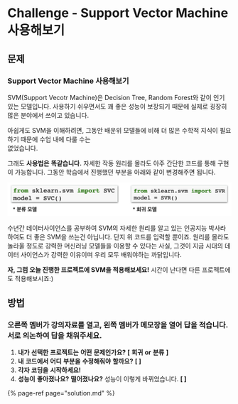 # Challenge - Support Vector Machine 사용해보기

## 문제

### Support Vector Machine 사용해보기

SVM\(Support Vecotr Machine\)은 Decision Tree, Random Forest와 같이 인기 있는 모델입니다.  사용하기 쉬우면서도 꽤 좋은 성능이 보장되기 때문에 실제로 굉장히 많은 분야에서 쓰이고 있습니다.

아쉽게도 SVM을 이해하려면, 그동안 배운위 모델들에 비해 더 많은 수학적 지식이 필요하기 때문에 수업 내에 다룰 수는  
 없었습니다.

그래도 **사용법은** **똑같습니다.** 자세한 작동 원리를 몰라도 아주 간단한 코드를 통해 구현이 가능합니다. 그동안 학습에서 진행했던 부분을 아래와 같이 변경해주면 됩니다.

![](../.gitbook/assets/image%20%28345%29.png)

수년간 데이터사이언스를 공부하여 SVM의 자세한 원리를 알고 있는 인공지능 박사라 하여도 더 좋은 SVM을 쓰는건 아닙니다. 단지 위 코드를 입력할 뿐이죠. 원리를 몰라도 놀라울 정도로 강력한 머신러닝 모델들을 이용할 수 있다는 사실, 그것이 지금 시대의 데이터 사이언스가 강력한 이유이며 우리 모두 배워야하는 까닭입니다.

**자, 그럼 오늘 진행한 프로젝트에 SVM을 적용해보세요!** 시간이 난다면 다른 프로젝트에도 적용해보시죠:\)

## **방법** 

### **오른쪽** **멤버가** **강의자료를** **열고,** **왼쪽** **멤버가** **메모장을** **열어** **답을** **적습니다. 서로** **의논하여** **답을** **채워주세요.**

1. **내가** **선택한** **프로젝트는** **어떤** **문제인가요?**  **\[** **회귀** **or** **분류** **\]**
2. **내** **코드에서** **어디** **부분을** **수정해줘야** **할까요?**  **\[                                                                     \]**
3. **각자** **코딩을** **시작하세요!**
4. **성능이** **좋아졌나요?** **떨어졌나요?**  성능이 이렇게 바뀌었습니다.  **\[                                                                      \]**

{% page-ref page="solution.md" %}


